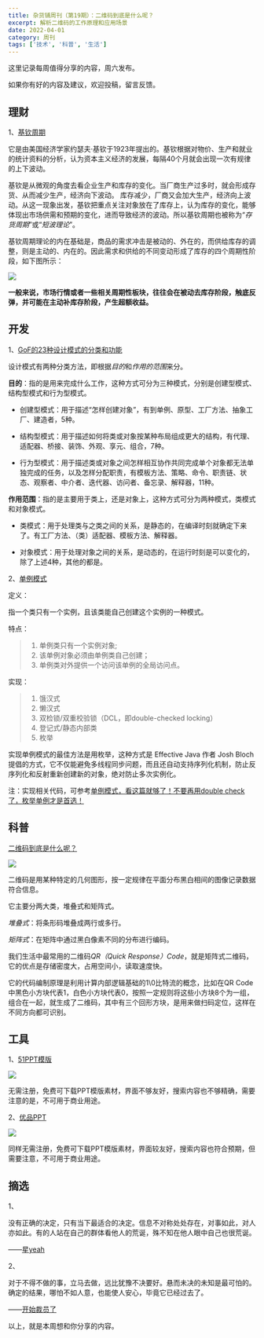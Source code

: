 ```yaml
---
title: 杂货铺周刊（第19期）：二维码到底是什么呢？
excerpt: 解析二维码的工作原理和应用场景
date: 2022-04-01
category: 周刊
tags: ['技术', '科普', '生活']
---
```


这里记录每周值得分享的内容，周六发布。

如果你有好的内容及建议，欢迎投稿，留言反馈。

<!--more-->

## 理财

1、[基钦周期](https://baike.baidu.com/item/%E5%9F%BA%E9%92%A6%E5%91%A8%E6%9C%9F/2747628 "基钦周期")

它是由美国经济学家约瑟夫·基钦于1923年提出的。基钦根据对物价、生产和就业的统计资料的分析，认为资本主义经济的发展，每隔40个月就会出现一次有规律的上下波动。

基钦是从微观的角度去看企业生产和库存的变化。当厂商生产过多时，就会形成存货、从而减少生产，经济向下波动。
库存减少，厂商又会加大生产，经济向上波动。从这一现象出发，基钦把重点关注对象放在了库存上，认为库存的变化，能够体现出市场供需和预期的变化，进而导致经济的波动。所以基钦周期也被称为“*存货周期*”或“*短波理论*”。

基钦周期理论的内在基础是，商品的需求冲击是被动的、外在的，而供给库存的调整，则是主动的、内在的。因此需求和供给的不同变动形成了库存的四个周期性阶段，如下图所示：

![](https://api2.mubu.com/v3/document_image/1b238b38-79a0-452c-8eae-e4bb8fb6b863-977367.jpg)

**一般来说，市场行情或者一些相关周期性板块，往往会在被动去库存阶段，触底反弹，并可能在主动补库存阶段，产生超额收益。**

## 开发

1、[GoF的23种设计模式的分类和功能](http://c.biancheng.net/view/1320.html "GoF的23种设计模式的分类和功能")

设计模式有两种分类方法，即根据*目的*和*作用的范围*来分。

**目的**：指的是用来完成什么工作，这种方式可分为三种模式，分别是创建型模式、结构型模式和行为型模式。

- 创建型模式：用于描述“怎样创建对象”，有到单例、原型、工厂方法、抽象工厂、建造者，5种。

- 结构型模式：用于描述如何将类或对象按某种布局组成更大的结构，有代理、适配器、桥接、装饰、外观、享元、组合，7种。

- 行为型模式：用于描述类或对象之间怎样相互协作共同完成单个对象都无法单独完成的任务，以及怎样分配职责，有模板方法、策略、命令、职责链、状态、观察者、中介者、迭代器、访问者、备忘录、解释器，11种。

**作用范围**：指的是主要用于类上，还是对象上，这种方式可分为两种模式，类模式和对象模式。

- 类模式：用于处理类与之类之间的关系，是静态的，在编译时刻就确定下来了。有工厂方法、（类）适配器、模板方法、解释器。

- 对象模式：用于处理对象之间的关系，是动态的，在运行时刻是可以变化的，除了上述4种，其他的都是。

2、[单例模式](http://c.biancheng.net/view/1338.html "单例模式")

定义：

指一个类只有一个实例，且该类能自己创建这个实例的一种模式。

特点：

>1. 单例类只有一个实例对象;
>2. 该单例对象必须由单例类自己创建；
>3. 单例类对外提供一个访问该单例的全局访问点。

实现：

>1. 饿汉式
>2. 懒汉式
>3. 双检锁/双重校验锁（DCL，即double-checked locking）
>4. 登记式/静态内部类
>5. 枚举

实现单例模式的最佳方法是用枚举，这种方式是 Effective Java 作者 Josh Bloch 提倡的方式，它不仅能避免多线程同步问题，而且还自动支持序列化机制，防止反序列化和反射重新创建新的对象，绝对防止多次实例化。

注：实现相关代码，可参考[单例模式，看这篇就够了！不要再用double check了，枚举单例才是首选！](https://mp.weixin.qq.com/s/GwZYpRMYdAG8yJCngP_bcg)

## 科普

[二维码到底是什么呢？](http://www.kepu.net.cn/ydrhcz/2017kpwsp/201804/t20180411_459388.html&nbsp;http://www.kepu.net.cn/ydrhcz/2017kpwsp/201804/t20180411_459390.html "二维码到底是什么呢？")

![](https://api2.mubu.com/v3/document_image/a9abc1d6-c835-4f3c-afd8-8c59a460f70b-977367.jpg)

二维码是用某种特定的几何图形，按一定规律在平面分布黑白相间的图像记录数据符合信息。

它主要分两大类，堆叠式和矩阵式。

*堆叠式*：将条形码堆叠成两行或多行。

*矩阵式*：在矩阵中通过黑白像素不同的分布进行编码。

我们生活中最常用的二维码*QR（Quick Response）Code*，就是矩阵式二维码，它的优点是存储密度大，占用空间小，读取速度快。

它的代码编制原理是利用计算内部逻辑基础的1\0比特流的概念，比如在QR Code中黑色小方块代表1，白色小方块代表0，按照一定规则将这些小方块8个为一组，组合在一起，就生成了二维码，其中有三个回形方块，是用来做扫码定位，这样在不同方向都可识别。


## 工具

1、[51PPT模版](http://www.51pptmoban.com/ "51PPT模版")

![](https://api2.mubu.com/v3/document_image/307ed392-16c4-4841-bf7a-fe101244b44c-977367.jpg)

无需注册，免费可下载PPT模版素材，界面不够友好，搜索内容也不够精确，需要注意的是，不可用于商业用途。

2、[优品PPT](https://www.ypppt.com/ "优品PPT")

![](https://api2.mubu.com/v3/document_image/e9e4059d-fd99-4d41-b27b-07fd52967a88-977367.jpg)

同样无需注册，免费可下载PPT模版素材，界面较友好，搜索内容也符合预期，但需要注意，不可用于商业用途。


## 摘选

1、

没有正确的决定，只有当下最适合的决定。信息不对称处处存在，对事如此，对人亦如此。有的人站在自己的群体看他人的荒诞，殊不知在他人眼中自己也很荒诞。

——[星yeah](https://open.weixin.qq.com/connect/oauth2/authorize?appid=wx8ffef4695bc01c1b&redirect_uri=https%3A%2F%2Fweread.qq.com%2Fwrpage%2Fbook%2Freview%2F243102271%5F7wKGFbTEv&response_type=code&scope=snsapi_base&state=243102271_7wKGFbTEv#wechat_redirect "星yeah")

2、

对于不得不做的事，立马去做，远比犹豫不决要好。悬而未决的未知是最可怕的。确定的结果，哪怕不如人意，也能使人安心，毕竟它已经过去了。

——[开始裁员了](https://mp.weixin.qq.com/s/eZxsh_DUC9_eL_YNJYcS8w "开始裁员了")

以上，就是本周想和你分享的内容。